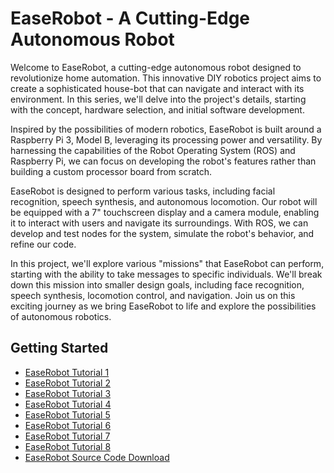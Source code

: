 # EaseRobot - A Cutting-Edge Autonomous Robot

Welcome to EaseRobot, a cutting-edge autonomous robot designed to revolutionize home automation.
This innovative DIY robotics project aims to create a sophisticated house-bot that can navigate and
interact with its environment. In this series, we'll delve into the project's details, starting with
the concept, hardware selection, and initial software development.

Inspired by the possibilities of modern robotics, EaseRobot is built around a Raspberry Pi 3, Model
B, leveraging its processing power and versatility. By harnessing the capabilities of the Robot
Operating System (ROS) and Raspberry Pi, we can focus on developing the robot's features rather than
building a custom processor board from scratch.

EaseRobot is designed to perform various tasks, including facial recognition, speech synthesis, and
autonomous locomotion. Our robot will be equipped with a 7" touchscreen display and a camera module,
enabling it to interact with users and navigate its surroundings. With ROS, we can develop and test
nodes for the system, simulate the robot's behavior, and refine our code.

In this project, we'll explore various "missions" that EaseRobot can perform, starting with the
ability to take messages to specific individuals. We'll break down this mission into smaller design
goals, including face recognition, speech synthesis, locomotion control, and navigation. Join us on
this exciting journey as we bring EaseRobot to life and explore the possibilities of autonomous
robotics.

## Getting Started

* [EaseRobot Tutorial 1](/easerobot/p1)
* [EaseRobot Tutorial 2](/easerobot/p2)
* [EaseRobot Tutorial 3](/easerobot/p3)
* [EaseRobot Tutorial 4](/easerobot/p4)
* [EaseRobot Tutorial 5](/easerobot/p5)
* [EaseRobot Tutorial 6](/easerobot/p6)
* [EaseRobot Tutorial 7](/easerobot/p7)
* [EaseRobot Tutorial 8](/easerobot/p8)
* [EaseRobot Source Code Download](/easerobot/download)
